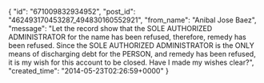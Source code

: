  {
   "id": "671009832934952",
   "post_id": "462493170453287_494830160552921",
   "from_name": "Anibal Jose Baez",
   "message": "Let the record show that the SOLE AUTHORIZED ADMINISTRATOR for the name has been refused, therefore, remedy has been refused. Since the SOLE AUTHORIZED ADMINISTRATOR is the ONLY means of discharging debt for the PERSON, and remedy has been refused, it is my wish for this account to be closed. Have I made my wishes clear?",
   "created_time": "2014-05-23T02:26:59+0000"
 }
